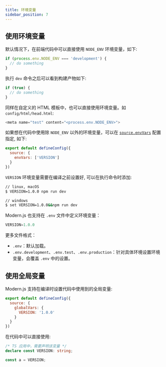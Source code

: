 ```yaml
---
title: 环境变量
sidebar_position: 7
---
```


## 使用环境变量

默认情况下，在前端代码中可以直接使用 `NODE_ENV` 环境变量，如下:

```js
if (process.env.NODE_ENV === 'development') {
  // do something
}
```

执行 `dev` 命令之后可以看到构建产物如下:

```js
if (true) {
  // do something
}
```

同样在自定义的 HTML 模板中，也可以直接使用环境变量。如 `config/html/head.html`:

```js
<meta name="test" content="<process.env.NODE_ENV>">
```

如果想在代码中使用除 `NODE_ENV` 以外的环境变量，可以在 [`source.envVars`](/docs/configure/app/source/env-vars) 配置指定, 如下:

```js title="modern.config.js"
export default defineConfig({
  source: {
    envVars: ['VERSION']
  }
})
```

`VERSION` 环境变量需要在编译之前设置好, 可以在执行命令时添加:

```bash
// linux, macOS
$ VERSION=1.0.0 npm run dev

// windows
$ set VERSION=1.0.0&&npm run dev
```

Modern.js 也支持在 `.env` 文件中定义环境变量：

```js title=".env"
VERSION=1.0.0
```

更多文件格式：

* `.env`：默认加载。
* `.env.development`、`.env.test`、`.env.production`：针对具体环境设置环境变量，会覆盖 `.env` 中的设置。


## 使用全局变量

Modern.js 支持在编译时设置代码中使用到的全局变量:

```js title="modern.config.js"
export default defineConfig({
  source: {
    globalVars: {
      VERSION: '1.0.0'
    }
  }
})
```

在代码中可以直接使用:

```ts title="App.tsx"
/* TS 应用中，需要声明该变量 */
declare const VERSION: string;

const a = VERSION;
```
